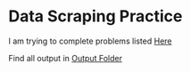 # Data Scraping Practice

I am trying to complete problems listed [Here](https://www.r-bloggers.com/web-scraping-exercises/)

Find all output in [Output Folder](./output)
